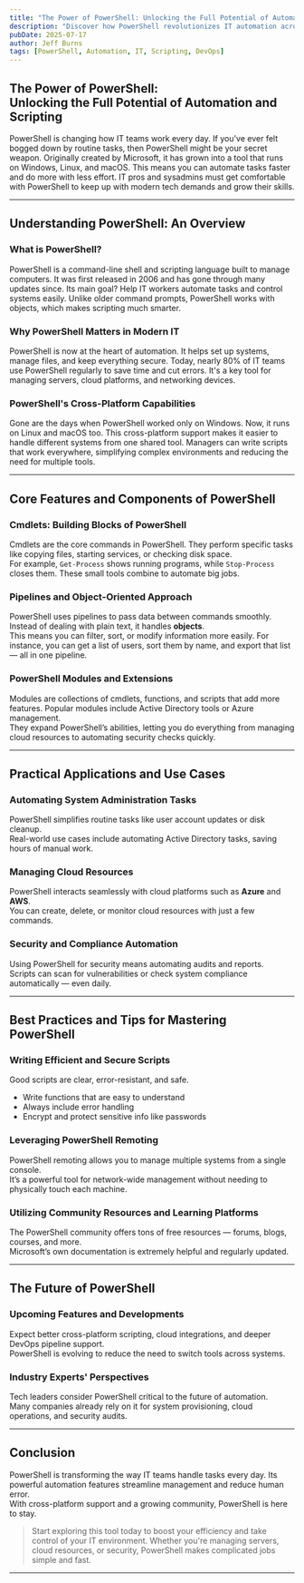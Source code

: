 ```yaml
---
title: "The Power of PowerShell: Unlocking the Full Potential of Automation and Scripting"
description: "Discover how PowerShell revolutionizes IT automation across Windows, Linux, and macOS platforms."
pubDate: 2025-07-17
author: Jeff Burns
tags: [PowerShell, Automation, IT, Scripting, DevOps]
---
```


## <span class="text-4xl font-bold text-white">The Power of PowerShell:</span><br /><span class="text-indigo-400 text-2xl">Unlocking the Full Potential of Automation and Scripting</span>

PowerShell is changing how IT teams work every day. If you've ever felt bogged down by routine tasks, then PowerShell might be your secret weapon. Originally created by Microsoft, it has grown into a tool that runs on Windows, Linux, and macOS. This means you can automate tasks faster and do more with less effort. IT pros and sysadmins must get comfortable with PowerShell to keep up with modern tech demands and grow their skills.

---

## <span class="text-2xl text-indigo-300 font-semibold">Understanding PowerShell: An Overview</span>

### <span class="text-xl text-white font-semibold">What is PowerShell?</span>

PowerShell is a command-line shell and scripting language built to manage computers. It was first released in 2006 and has gone through many updates since. Its main goal? Help IT workers automate tasks and control systems easily. Unlike older command prompts, PowerShell works with objects, which makes scripting much smarter.

### <span class="text-xl text-white font-semibold">Why PowerShell Matters in Modern IT</span>

PowerShell is now at the heart of automation. It helps set up systems, manage files, and keep everything secure. Today, nearly 80% of IT teams use PowerShell regularly to save time and cut errors. It's a key tool for managing servers, cloud platforms, and networking devices.

### <span class="text-xl text-white font-semibold">PowerShell's Cross-Platform Capabilities</span>

Gone are the days when PowerShell worked only on Windows. Now, it runs on Linux and macOS too. This cross-platform support makes it easier to handle different systems from one shared tool. Managers can write scripts that work everywhere, simplifying complex environments and reducing the need for multiple tools.

---

## <span class="text-2xl text-indigo-300 font-semibold">Core Features and Components of PowerShell</span>

### <span class="text-xl text-white font-semibold">Cmdlets: Building Blocks of PowerShell</span>

Cmdlets are the core commands in PowerShell. They perform specific tasks like copying files, starting services, or checking disk space.  
For example, `Get-Process` shows running programs, while `Stop-Process` closes them. These small tools combine to automate big jobs.

### <span class="text-xl text-white font-semibold">Pipelines and Object-Oriented Approach</span>

PowerShell uses pipelines to pass data between commands smoothly. Instead of dealing with plain text, it handles **objects**.  
This means you can filter, sort, or modify information more easily. For instance, you can get a list of users, sort them by name, and export that list — all in one pipeline.

### <span class="text-xl text-white font-semibold">PowerShell Modules and Extensions</span>

Modules are collections of cmdlets, functions, and scripts that add more features. Popular modules include Active Directory tools or Azure management.  
They expand PowerShell’s abilities, letting you do everything from managing cloud resources to automating security checks quickly.

---

## <span class="text-2xl text-indigo-300 font-semibold">Practical Applications and Use Cases</span>

### <span class="text-xl text-white font-semibold">Automating System Administration Tasks</span>

PowerShell simplifies routine tasks like user account updates or disk cleanup.  
Real-world use cases include automating Active Directory tasks, saving hours of manual work.

### <span class="text-xl text-white font-semibold">Managing Cloud Resources</span>

PowerShell interacts seamlessly with cloud platforms such as **Azure** and **AWS**.  
You can create, delete, or monitor cloud resources with just a few commands.

### <span class="text-xl text-white font-semibold">Security and Compliance Automation</span>

Using PowerShell for security means automating audits and reports.  
Scripts can scan for vulnerabilities or check system compliance automatically — even daily.

---

## <span class="text-2xl text-indigo-300 font-semibold">Best Practices and Tips for Mastering PowerShell</span>

### <span class="text-xl text-white font-semibold">Writing Efficient and Secure Scripts</span>

Good scripts are clear, error-resistant, and safe.  
- Write functions that are easy to understand  
- Always include error handling  
- Encrypt and protect sensitive info like passwords

### <span class="text-xl text-white font-semibold">Leveraging PowerShell Remoting</span>

PowerShell remoting allows you to manage multiple systems from a single console.  
It’s a powerful tool for network-wide management without needing to physically touch each machine.

### <span class="text-xl text-white font-semibold">Utilizing Community Resources and Learning Platforms</span>

The PowerShell community offers tons of free resources — forums, blogs, courses, and more.  
Microsoft’s own documentation is extremely helpful and regularly updated.

---

## <span class="text-2xl text-indigo-300 font-semibold">The Future of PowerShell</span>

### <span class="text-xl text-white font-semibold">Upcoming Features and Developments</span>

Expect better cross-platform scripting, cloud integrations, and deeper DevOps pipeline support.  
PowerShell is evolving to reduce the need to switch tools across systems.

### <span class="text-xl text-white font-semibold">Industry Experts' Perspectives</span>

Tech leaders consider PowerShell critical to the future of automation.  
Many companies already rely on it for system provisioning, cloud operations, and security audits.

---

## <span class="text-2xl text-indigo-300 font-semibold">Conclusion</span>

PowerShell is transforming the way IT teams handle tasks every day. Its powerful automation features streamline management and reduce human error.  
With cross-platform support and a growing community, PowerShell is here to stay.

> Start exploring this tool today to boost your efficiency and take control of your IT environment. Whether you're managing servers, cloud resources, or security, PowerShell makes complicated jobs simple and fast.

---

